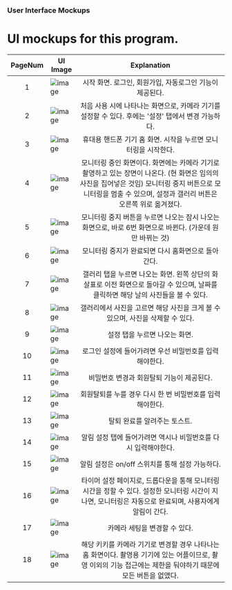 ### User Interface Mockups
# UI mockups for this program.


PageNum | UI Image | Explanation
:----:|---------|:-----------:
1 | ![image](image/01_first.png) | 시작 화면. 로그인, 회원가입, 자동로그인 기능이 제공된다.
2 | ![image](image/02_firstuse.png) | 처음 사용 시에 나타나는 화면으로, 카메라 기기를 설정할 수 있다. 후에는 '설정' 탭에서 변경 가능하다.
3 | ![image](image/03_home_phone.png) | 휴대용 핸드폰 기기 홈 화면. 시작을 누르면 모니터링을 시작한다.
4 | ![image](image/04_monitoring.png) | 모니터링 중인 화면이다. 화면에는 카메라 기기로 촬영하고 있는 장면이 나온다. (현 화면은 임의의 사진을 집어넣은 것임) 모니터링 중지 버튼으로 모니터링을 멈출 수 있으며, 설정과 갤러리 버튼은 오른쪽 위로 옮겨졌다.
5 | ![image](image/05_stop.png) | 모니터링 중지 버튼을 누르면 나오는 잠시 나오는 화면으로, 바로 6번 화면으로 바뀐다. (가운데 원만 바뀌는 것)
6 | ![image](image/06_afterstop.png) | 모니터링 중지가 완료되면 다시 홈화면으로 돌아간다.
7 | ![image](image/07_gallery.png) | 갤러리 탭을 누르면 나오는 화면. 왼쪽 상단의 화살표로 이전 화면으로 돌아갈 수 있으며, 날짜를 클릭하면 해당 날의 사진들을 볼 수 있다.
8 | ![image](image/08_pickphoto.png) | 갤러리에서 사진을 고르면 해당 사진을 크게 볼 수 있으며, 사진을 삭제할 수 있다.
9 | ![image](image/09_settings.png) | 설정 탭을 누르면 나오는 화면. 
10 | ![image](image/10_logsetaccess.png) | 로그인 설정에 들어가려면 우선 비밀번호를 입력해야한다.
11 | ![image](image/11_editpw.png) | 비밀번호 변경과 회원탈퇴 기능이 제공된다.
12 | ![image](image/12_delete.png) | 회원탈퇴를 누를 경우 다시 한 번 비밀번호를 입력해야한다.
13 | ![image](image/13_deletetoast.png) | 탈퇴 완료를 알려주는 토스트.
14 | ![image](image/14_alarmsetaccess.png) | 알림 설정 탭에 들어가려면 역시나 비밀번호를 다시 입력해야한다.
15 | ![image](image/15_alarmset.png) | 알림 설정은 on/off 스위치를 통해 설정 가능하다.
16 | ![image](image/16_timeset.png) | 타이머 설정 페이지로, 드롭다운을 통해 모니터링 시간을 정할 수 있다. 설정한 모니터링 시간이 지나면, 모니터링은 자동으로 완료되며, 사용자에게 알림이 간다.
17 | ![image](image/17_camset.png) | 카메라 세팅을 변경할 수 있다. 
18 | ![image](image/18_home_cam.png) | 해당 키키를 카메라 기기로 변경할 경우 나타나는 홈 화면이다. 촬영용 기기에 있는 어플이므로, 촬영 이외의 기능 접근에는 제한을 둬야하기 때문에 모든 버튼을 없앴다.
